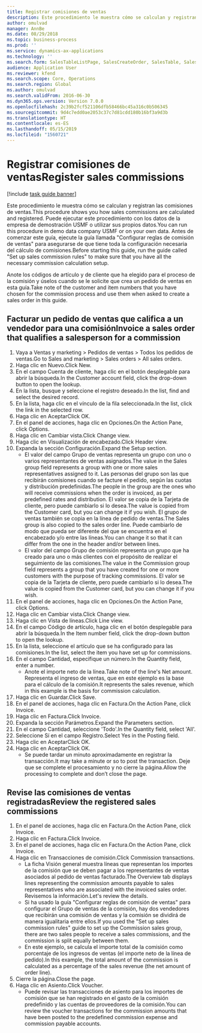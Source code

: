 ```yaml
---
title: Registrar comisiones de ventas
description: Este procedimiento le muestra cómo se calculan y registran las comisiones de ventas.
author: omulvad
manager: AnnBe
ms.date: 08/29/2018
ms.topic: business-process
ms.prod: ''
ms.service: dynamics-ax-applications
ms.technology: ''
ms.search.form: SalesTableListPage, SalesCreateOrder, SalesTable, SalesEditLines,  CustInvoiceJournal, CommissionTrans, LedgerTransVoucher
audience: Application User
ms.reviewer: kfend
ms.search.scope: Core, Operations
ms.search.region: Global
ms.author: omulvad
ms.search.validFrom: 2016-06-30
ms.dyn365.ops.version: Version 7.0.0
ms.openlocfilehash: 2c39b2fcf521106dfb58466bc45a316c0b506345
ms.sourcegitcommit: 9d4c7edd0ae2053c37c7d81cdd180b16bf3a9d3b
ms.translationtype: HT
ms.contentlocale: es-ES
ms.lasthandoff: 05/15/2019
ms.locfileid: "1560721"
---
```

# <a name="register-sales-commissions"></a><span data-ttu-id="7e420-103">Registrar comisiones de ventas</span><span class="sxs-lookup"><span data-stu-id="7e420-103">Register sales commissions</span></span>

[!include [task guide banner](../../includes/task-guide-banner.md)]

<span data-ttu-id="7e420-104">Este procedimiento le muestra cómo se calculan y registran las comisiones de ventas.</span><span class="sxs-lookup"><span data-stu-id="7e420-104">This procedure shows you how sales commissions are calculated and registered.</span></span> <span data-ttu-id="7e420-105">Puede ejecutar este procedimiento con los datos de la empresa de demostración USMF o utilizar sus propios datos.</span><span class="sxs-lookup"><span data-stu-id="7e420-105">You can run this procedure in demo data company USMF or on your own data.</span></span> <span data-ttu-id="7e420-106">Antes de comenzar este guía, ejecute la guía llamada "Configurar reglas de comisión de ventas" para asegurarse de que tiene toda la configuración necesaria del cálculo de comisiones.</span><span class="sxs-lookup"><span data-stu-id="7e420-106">Before starting this guide, run the guide called "Set up sales commission rules" to make sure that you have all the necessary commission calculation setup.</span></span>

<span data-ttu-id="7e420-107">Anote los códigos de artículo y de cliente que ha elegido para el proceso de la comisión y úselos cuando se le solicite que crea un pedido de ventas en esta guía.</span><span class="sxs-lookup"><span data-stu-id="7e420-107">Take note of the customer and item numbers that you have chosen for the commission process and use them when asked to create a sales order in this guide.</span></span>


## <a name="invoice-a-sales-order-that-qualifies-a-salesperson-for-a-commission"></a><span data-ttu-id="7e420-108">Facturar un pedido de ventas que califica a un vendedor para una comisión</span><span class="sxs-lookup"><span data-stu-id="7e420-108">Invoice a sales order that qualifies a salesperson for a commission</span></span>
1. <span data-ttu-id="7e420-109">Vaya a Ventas y marketing > Pedidos de ventas > Todos los pedidos de ventas.</span><span class="sxs-lookup"><span data-stu-id="7e420-109">Go to Sales and marketing > Sales orders > All sales orders.</span></span>
2. <span data-ttu-id="7e420-110">Haga clic en Nuevo.</span><span class="sxs-lookup"><span data-stu-id="7e420-110">Click New.</span></span>
3. <span data-ttu-id="7e420-111">En el campo Cuenta de cliente, haga clic en el botón desplegable para abrir la búsqueda.</span><span class="sxs-lookup"><span data-stu-id="7e420-111">In the Customer account field, click the drop-down button to open the lookup.</span></span>
4. <span data-ttu-id="7e420-112">En la lista, busque y seleccione el registro deseado.</span><span class="sxs-lookup"><span data-stu-id="7e420-112">In the list, find and select the desired record.</span></span>
5. <span data-ttu-id="7e420-113">En la lista, haga clic en el vínculo de la fila seleccionada.</span><span class="sxs-lookup"><span data-stu-id="7e420-113">In the list, click the link in the selected row.</span></span>
6. <span data-ttu-id="7e420-114">Haga clic en Aceptar</span><span class="sxs-lookup"><span data-stu-id="7e420-114">Click OK.</span></span>
7. <span data-ttu-id="7e420-115">En el panel de acciones, haga clic en Opciones.</span><span class="sxs-lookup"><span data-stu-id="7e420-115">On the Action Pane, click Options.</span></span>
8. <span data-ttu-id="7e420-116">Haga clic en Cambiar vista.</span><span class="sxs-lookup"><span data-stu-id="7e420-116">Click Change view.</span></span>
9. <span data-ttu-id="7e420-117">Haga clic en Visualización de encabezado.</span><span class="sxs-lookup"><span data-stu-id="7e420-117">Click Header view.</span></span>
10. <span data-ttu-id="7e420-118">Expanda la sección Configuración.</span><span class="sxs-lookup"><span data-stu-id="7e420-118">Expand the Setup section.</span></span>
    * <span data-ttu-id="7e420-119">El valor del campo Grupo de ventas representa un grupo con uno o varios representantes de ventas asignados.</span><span class="sxs-lookup"><span data-stu-id="7e420-119">The value in the Sales group field represents a group with one or more sales representatives assigned to it.</span></span> <span data-ttu-id="7e420-120">Las personas del grupo son las que recibirán comisiones cuando se facture el pedido, según las cuotas y distribución predefinidas.</span><span class="sxs-lookup"><span data-stu-id="7e420-120">The people in the group are the ones who will receive commissions when the order is invoiced, as per predefined rates and distribution.</span></span>   <span data-ttu-id="7e420-121">El valor se copia de la Tarjeta de cliente, pero puede cambiarlo si lo desea.</span><span class="sxs-lookup"><span data-stu-id="7e420-121">The value is copied from the Customer card, but you can change it if you wish.</span></span>  <span data-ttu-id="7e420-122">El grupo de ventas también se copia en la línea de pedido de ventas.</span><span class="sxs-lookup"><span data-stu-id="7e420-122">The Sales group is also copied to the sales order line.</span></span> <span data-ttu-id="7e420-123">Puede cambiarlo de modo que pueda ser diferente del que se encuentra en el encabezado y/o entre las líneas.</span><span class="sxs-lookup"><span data-stu-id="7e420-123">You can change it so that it can differ from the one in the header and/or between lines.</span></span>  
    * <span data-ttu-id="7e420-124">El valor del campo Grupo de comisión representa un grupo que ha creado para uno o más clientes con el propósito de realizar el seguimiento de las comisiones.</span><span class="sxs-lookup"><span data-stu-id="7e420-124">The value in the Commission group field represents a group that you have created for one or more customers with the purpose of tracking commissions.</span></span>   <span data-ttu-id="7e420-125">El valor se copia de la Tarjeta de cliente, pero puede cambiarlo si lo desea.</span><span class="sxs-lookup"><span data-stu-id="7e420-125">The value is copied from the Customer card, but you can change it if you wish.</span></span>   
11. <span data-ttu-id="7e420-126">En el panel de acciones, haga clic en Opciones.</span><span class="sxs-lookup"><span data-stu-id="7e420-126">On the Action Pane, click Options.</span></span>
12. <span data-ttu-id="7e420-127">Haga clic en Cambiar vista.</span><span class="sxs-lookup"><span data-stu-id="7e420-127">Click Change view.</span></span>
13. <span data-ttu-id="7e420-128">Haga clic en Vista de líneas.</span><span class="sxs-lookup"><span data-stu-id="7e420-128">Click Line view.</span></span>
14. <span data-ttu-id="7e420-129">En el campo Código de artículo, haga clic en el botón desplegable para abrir la búsqueda.</span><span class="sxs-lookup"><span data-stu-id="7e420-129">In the Item number field, click the drop-down button to open the lookup.</span></span>
15. <span data-ttu-id="7e420-130">En la lista, seleccione el artículo que se ha configurado para las comisiones.</span><span class="sxs-lookup"><span data-stu-id="7e420-130">In the list, select the item you have set up for commissions.</span></span> 
16. <span data-ttu-id="7e420-131">En el campo Cantidad, especifique un número.</span><span class="sxs-lookup"><span data-stu-id="7e420-131">In the Quantity field, enter a number.</span></span>
    * <span data-ttu-id="7e420-132">Anote el importe neto de la línea.</span><span class="sxs-lookup"><span data-stu-id="7e420-132">Take note of the line's Net amount.</span></span> <span data-ttu-id="7e420-133">Representa el ingreso de ventas, que en este ejemplo es la base para el cálculo de la comisión.</span><span class="sxs-lookup"><span data-stu-id="7e420-133">It represents the sales revenue, which in this example is the basis for commission calculation.</span></span>  
17. <span data-ttu-id="7e420-134">Haga clic en Guardar.</span><span class="sxs-lookup"><span data-stu-id="7e420-134">Click Save.</span></span>
18. <span data-ttu-id="7e420-135">En el panel de acciones, haga clic en Factura.</span><span class="sxs-lookup"><span data-stu-id="7e420-135">On the Action Pane, click Invoice.</span></span>
19. <span data-ttu-id="7e420-136">Haga clic en Factura.</span><span class="sxs-lookup"><span data-stu-id="7e420-136">Click Invoice.</span></span>
20. <span data-ttu-id="7e420-137">Expanda la sección Parámetros.</span><span class="sxs-lookup"><span data-stu-id="7e420-137">Expand the Parameters section.</span></span>
21. <span data-ttu-id="7e420-138">En el campo Cantidad, seleccione 'Todo'.</span><span class="sxs-lookup"><span data-stu-id="7e420-138">In the Quantity field, select 'All'.</span></span>
22. <span data-ttu-id="7e420-139">Seleccione Sí en el campo Registro.</span><span class="sxs-lookup"><span data-stu-id="7e420-139">Select Yes in the Posting field.</span></span>
23. <span data-ttu-id="7e420-140">Haga clic en Aceptar</span><span class="sxs-lookup"><span data-stu-id="7e420-140">Click OK.</span></span>
24. <span data-ttu-id="7e420-141">Haga clic en Aceptar</span><span class="sxs-lookup"><span data-stu-id="7e420-141">Click OK.</span></span>
    * <span data-ttu-id="7e420-142">Se puede tardar un minuto aproximadamente en registrar la transacción.</span><span class="sxs-lookup"><span data-stu-id="7e420-142">It may take a minute or so to post the transaction.</span></span> <span data-ttu-id="7e420-143">Deje que se complete el procesamiento y no cierre la página.</span><span class="sxs-lookup"><span data-stu-id="7e420-143">Allow the processing to complete and don’t close the page.</span></span>  

## <a name="review-the-registered-sales-commissions"></a><span data-ttu-id="7e420-144">Revise las comisiones de ventas registradas</span><span class="sxs-lookup"><span data-stu-id="7e420-144">Review the registered sales commissions</span></span>
1. <span data-ttu-id="7e420-145">En el panel de acciones, haga clic en Factura.</span><span class="sxs-lookup"><span data-stu-id="7e420-145">On the Action Pane, click Invoice.</span></span>
2. <span data-ttu-id="7e420-146">Haga clic en Factura.</span><span class="sxs-lookup"><span data-stu-id="7e420-146">Click Invoice.</span></span>
3. <span data-ttu-id="7e420-147">En el panel de acciones, haga clic en Factura.</span><span class="sxs-lookup"><span data-stu-id="7e420-147">On the Action Pane, click Invoice.</span></span>
4. <span data-ttu-id="7e420-148">Haga clic en Transacciones de comisión.</span><span class="sxs-lookup"><span data-stu-id="7e420-148">Click Commission transactions.</span></span>
    * <span data-ttu-id="7e420-149">La ficha Visión general muestra líneas que representan los importes de la comisión que se deben pagar a los representantes de ventas asociados al pedido de ventas facturado.</span><span class="sxs-lookup"><span data-stu-id="7e420-149">The Overview tab displays lines representing the commission amounts payable to sales representatives who are associated with the invoiced sales order.</span></span> <span data-ttu-id="7e420-150">Revisemos la información.</span><span class="sxs-lookup"><span data-stu-id="7e420-150">Let's review the details.</span></span>     
    * <span data-ttu-id="7e420-151">Si ha usado la guía "Configurar reglas de comisión de ventas" para configurar el Grupo de ventas de la comisión, hay dos vendedores que recibirán una comisión de ventas y la comisión se dividirá de manera igualitaria entre ellos.</span><span class="sxs-lookup"><span data-stu-id="7e420-151">If you used the "Set up sales commission rules" guide to set up the Commission sales group, there are two sales people to receive a sales commissions, and the commission is split equally between them.</span></span>  
    * <span data-ttu-id="7e420-152">En este ejemplo, se calcula el importe total de la comisión como porcentaje de los ingresos de ventas (el importe neto de la línea de pedido).</span><span class="sxs-lookup"><span data-stu-id="7e420-152">In this example, the total amount of the commission is calculated as a percentage of the sales revenue (the net amount of order line).</span></span>   
5. <span data-ttu-id="7e420-153">Cierre la página.</span><span class="sxs-lookup"><span data-stu-id="7e420-153">Close the page.</span></span>
6. <span data-ttu-id="7e420-154">Haga clic en Asiento.</span><span class="sxs-lookup"><span data-stu-id="7e420-154">Click Voucher.</span></span>
    * <span data-ttu-id="7e420-155">Puede revisar las transacciones de asiento para los importes de comisión que se han registrado en el gasto de la comisión predefinido y las cuentas de proveedores de la comisión.</span><span class="sxs-lookup"><span data-stu-id="7e420-155">You can review the voucher transactions for the commission amounts that have been posted to the predefined commission expense and commission payable accounts.</span></span>  

